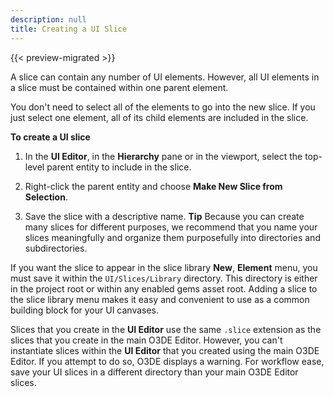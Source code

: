 ```yaml
---
description: null
title: Creating a UI Slice
---
```


{{< preview-migrated >}}

A slice can contain any number of UI elements. However, all UI elements in a slice must be contained within one parent element.

You don't need to select all of the elements to go into the new slice. If you just select one element, all of its child elements are included in the slice.

**To create a UI slice**

1. In the **UI Editor**, in the **Hierarchy** pane or in the viewport, select the top-level parent entity to include in the slice.

1. Right-click the parent entity and choose **Make New Slice from Selection**.

1. Save the slice with a descriptive name.
**Tip**
Because you can create many slices for different purposes, we recommend that you name your slices meaningfully and organize them purposefully into directories and subdirectories.

If you want the slice to appear in the slice library **New**, **Element** menu, you must save it within the `UI/Slices/Library` directory. This directory is either in the project root or within any enabled gems asset root. Adding a slice to the slice library menu makes it easy and convenient to use as a common building block for your UI canvases.

Slices that you create in the **UI Editor** use the same `.slice` extension as the slices that you create in the main O3DE Editor. However, you can't instantiate slices within the **UI Editor** that you created using the main O3DE Editor. If you attempt to do so, O3DE displays a warning. For workflow ease, save your UI slices in a different directory than your main O3DE Editor slices.
